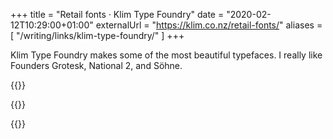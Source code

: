 +++
title = "Retail fonts · Klim Type Foundry"
date = "2020-02-12T10:29:00+01:00"
externalUrl = "https://klim.co.nz/retail-fonts/"
aliases = [
  "/writing/links/klim-type-foundry/"
]
+++

Klim Type Foundry makes some of the most beautiful typefaces. I really like Founders Grotesk, National 2, and Söhne. 

{{<fig
  alt="Screenshot of Founders Grotesk"
  src="founders@3x.png" />}}
  
{{<fig
  alt="Screenshot of National 2"
  src="national@3x.png" />}}
  
{{<fig
  alt="Screenshot of Söhne"
  src="söhne@3x.png" />}}